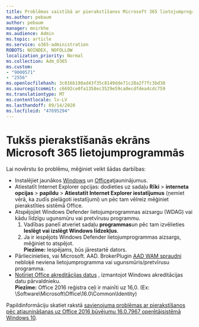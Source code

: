 ```yaml
---
title: Problēmas saistībā ar pierakstīšanos Microsoft 365 lietojumprogrammās
ms.author: pebaum
author: pebaum
manager: mnirkhe
ms.audience: Admin
ms.topic: article
ms.service: o365-administration
ROBOTS: NOINDEX, NOFOLLOW
localization_priority: Normal
ms.collection: Adm_O365
ms.custom:
- "9000571"
- "2556"
ms.openlocfilehash: 3c016b198ad43f35c8149dde71c28a2f7fc3bd38
ms.sourcegitcommit: c6692ce0fa1358ec3529e59ca0ecdfdea4cdc759
ms.translationtype: MT
ms.contentlocale: lv-LV
ms.lasthandoff: 09/14/2020
ms.locfileid: "47695294"
---
```

# <a name="blank-sign-in-screen-in-microsoft-365-apps"></a>Tukšs pierakstīšanās ekrāns Microsoft 365 lietojumprogrammās

Lai novērstu šo problēmu, mēģiniet veikt šādas darbības:
- Instalējiet jaunākos [Windows](https://support.microsoft.com/help/4027667/windows-10-update) un [Office](https://support.office.com/article/update-office-and-your-computer-with-microsoft-update-2ab296f3-7f03-43a2-8e50-46de917611c5)atjauninājumus.
- Atiestatīt Internet Explorer opcijas: dodieties uz sadaļu **Rīki**  >  **interneta opcijas**  >  **papildu**  >  **Atiestatīt Internet Explorer iestatījumus** (ņemiet vērā, ka zudīs pielāgoti iestatījumi) un pēc tam vēlreiz mēģiniet pierakstīties sistēmā Office.
- Atspējojiet Windows Defender lietojumprogrammas aizsargu (WDAG) vai kādu līdzīgu ugunsmūru vai pretvīrusu programmu.
    1. Vadības panelī atveriet sadaļu **programmas**un pēc tam izvēlieties **Ieslēgt vai izslēgt Windows līdzekļus**.
    2. Ja ir iespējots Windows Defender lietojumprogrammas aizsargs, mēģiniet to atspējot.<br/>
    **Piezīme:** Iespējams, būs jārestartē dators.
- Pārliecinieties, vai Microsoft. AAD. BrokerPlugin [AAD WAM spraudni](https://docs.microsoft.com/office365/troubleshoot/administration/connection-issue-when-sign-in-office-2016#symptom-1) nebloķē neviena lietojumprogramma vai ugunsmūris/pretvīrusu programma.
- [Notīriet Office akreditācijas datus](https://docs.microsoft.com/office/troubleshoot/error-messages/another-account-already-signed-in#step-3-clear-cached-credentials-on-the-computer) , izmantojot Windows akreditācijas datu pārvaldnieku.<br/>
    **Piezīme:** Office 2016 reģistra ceļi ir mainīti uz 16,0. (Ex: \Software\Microsoft\Office\16.0\Common\Identity\)

Papildinformāciju skatiet rakstā [savienojuma problēmas ar pierakstīšanos pēc atjaunināšanas uz Office 2016 būvējumu 16.0.7967 operētājsistēmā Windows 10](https://docs.microsoft.com/office365/troubleshoot/administration/connection-issue-when-sign-in-office-2016).
